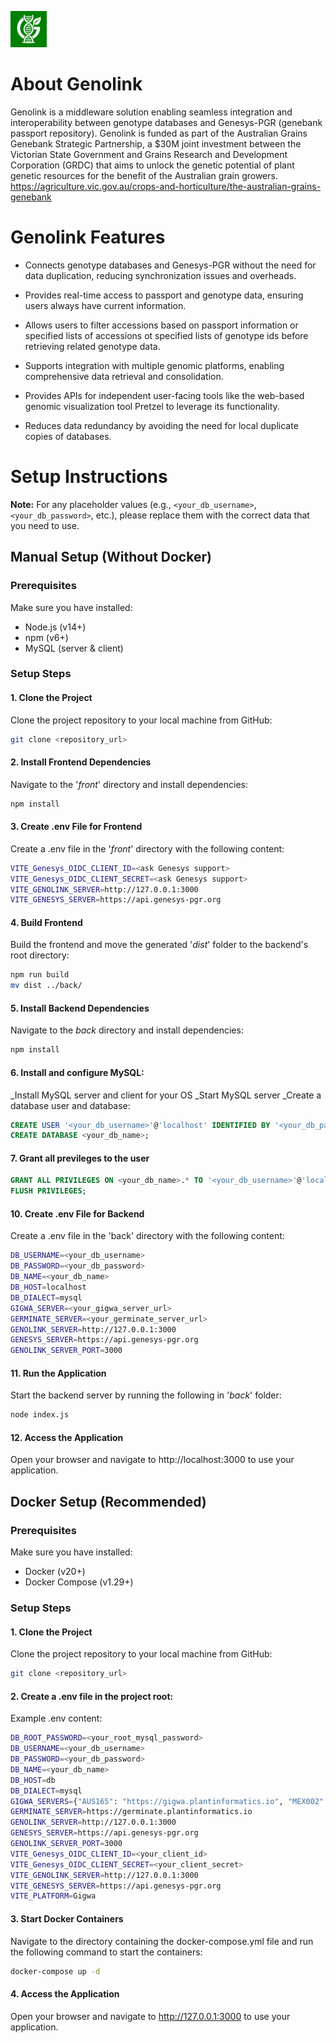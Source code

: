 ![Genolink Logo](front/public/Genolink.png)

# About Genolink
Genolink is a middleware solution enabling seamless integration and interoperability between genotype databases and Genesys-PGR (genebank passport repository). Genolink is funded as part of the Australian Grains Genebank Strategic Partnership, a $30M joint investment between the Victorian State Government and Grains Research and Development Corporation (GRDC) that aims to unlock the genetic potential of plant genetic resources for the benefit of the Australian grain growers.
https://agriculture.vic.gov.au/crops-and-horticulture/the-australian-grains-genebank

# Genolink Features
- Connects genotype databases and Genesys-PGR without the need for data duplication, reducing synchronization issues and overheads.

- Provides real-time access to passport and genotype data, ensuring users always have current information.

- Allows users to filter accessions based on passport information or specified lists of accessions ot specified lists of genotype ids before retrieving related genotype data.

- Supports integration with multiple genomic platforms, enabling comprehensive data retrieval and consolidation.

- Provides APIs for independent user-facing tools like the web-based genomic visualization tool Pretzel to leverage its functionality.

- Reduces data redundancy by avoiding the need for local duplicate copies of databases.



# Setup Instructions

**Note:** For any placeholder values (e.g., `<your_db_username>`, `<your_db_password>`, etc.), please replace them with the correct data that you need to use.

## Manual Setup (Without Docker)

### Prerequisites

Make sure you have installed:
- Node.js (v14+)
- npm (v6+)
- MySQL (server & client)

### Setup Steps

#### 1. Clone the Project
Clone the project repository to your local machine from GitHub:
```bash
git clone <repository_url>
```

#### 2. Install Frontend Dependencies
Navigate to the '*front*' directory and install dependencies:
```bash
npm install
```

#### 3. Create .env File for Frontend
Create a .env file in the '*front*' directory with the following content:
```bash
VITE_Genesys_OIDC_CLIENT_ID=<ask Genesys support>
VITE_Genesys_OIDC_CLIENT_SECRET=<ask Genesys support>
VITE_GENOLINK_SERVER=http://127.0.0.1:3000
VITE_GENESYS_SERVER=https://api.genesys-pgr.org
```

#### 4. Build Frontend
Build the frontend and move the generated '*dist*' folder to the backend's root directory:
```bash
npm run build
mv dist ../back/
```

#### 5. Install Backend Dependencies
Navigate to the *back* directory and install dependencies:
```bash
npm install
```

#### 6. Install and configure MySQL:
_Install MySQL server and client for your OS
_Start MySQL server
_Create a database user and database:

```sql
CREATE USER '<your_db_username>'@'localhost' IDENTIFIED BY '<your_db_password>';
CREATE DATABASE <your_db_name>;
```

#### 7. Grant all previleges to the user
```sql
GRANT ALL PRIVILEGES ON <your_db_name>.* TO '<your_db_username>'@'localhost';
FLUSH PRIVILEGES;
```

#### 10. Create .env File for Backend
Create a .env file in the 'back' directory with the following content:
```bash
DB_USERNAME=<your_db_username>
DB_PASSWORD=<your_db_password>
DB_NAME=<your_db_name>
DB_HOST=localhost
DB_DIALECT=mysql
GIGWA_SERVER=<your_gigwa_server_url>
GERMINATE_SERVER=<your_germinate_server_url>
GENOLINK_SERVER=http://127.0.0.1:3000
GENESYS_SERVER=https://api.genesys-pgr.org
GENOLINK_SERVER_PORT=3000
```

#### 11. Run the Application
Start the backend server by running the following in '*back*' folder:
```bash 
node index.js
```

#### 12. Access the Application
Open your browser and navigate to http://localhost:3000 to use your application.



## Docker Setup (Recommended)

### Prerequisites

Make sure you have installed:
- Docker (v20+)
- Docker Compose (v1.29+)

### Setup Steps

#### 1. Clone the Project
Clone the project repository to your local machine from GitHub:
```bash
git clone <repository_url>
```

#### 2. Create a .env file in the project root:
Example .env content:
```bash 
DB_ROOT_PASSWORD=<your_root_mysql_password>
DB_USERNAME=<your_db_username>
DB_PASSWORD=<your_db_password>
DB_NAME=<your_db_name>
DB_HOST=db
DB_DIALECT=mysql
GIGWA_SERVERS={"AUS165": "https://gigwa.plantinformatics.io", "MEX002": "https://gigwatest.plantinformatics.io"}
GERMINATE_SERVER=https://germinate.plantinformatics.io
GENOLINK_SERVER=http://127.0.0.1:3000
GENESYS_SERVER=https://api.genesys-pgr.org
GENOLINK_SERVER_PORT=3000
VITE_Genesys_OIDC_CLIENT_ID=<your_client_id>
VITE_Genesys_OIDC_CLIENT_SECRET=<your_client_secret>
VITE_GENOLINK_SERVER=http://127.0.0.1:3000
VITE_GENESYS_SERVER=https://api.genesys-pgr.org
VITE_PLATFORM=Gigwa
```

#### 3. Start Docker Containers
Navigate to the directory containing the docker-compose.yml file and run the following command to start the containers:

```bash
docker-compose up -d
```

#### 4. Access the Application
Open your browser and navigate to http://127.0.0.1:3000 to use your application.


